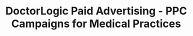 ---
layout: components
title: DoctorLogic Paid Advertising - PPC Campaigns for Medical Practices
description: "Get in front of the right patients quickly with highly-targeted Paid Search Advertising campaigns."
meta_image: "/img/meta/growth-accelerators.jpg"
nofollow: false
page_class:
- class: growth-accelerators
- class: paid-advertising
product: "growth accelerators"
permalink: "/growth-accelerators/paid-advertising"
back_page: "growth-accelerators"
page_sections:
- component: hero-2
  component_css: hero-2
  class: paid-advertising__hero
  tagline:
  - headline: "Paid Advertising"
  headline: "Expand Your Digital Footprint"
  text: "Get in front of the right patients quickly with highly-targeted Paid Search Advertising campaigns. We produce 10X more keyword patterns than the competition to outperform other ads. Paired with a DoctorLogic website, it's a perfect fit to ensure your practice is visible on search engine result pages."
  btn:
- component: item-grid
  class: paid-advertising__item-grid--1
  component_css: item-grid
  headline: "Intelligent Campaign Management"
  text: " From initial setup and optimization to final alalysis, your search marketing campaign is managed by a team of healthcare marketing experts. We rely on human expertise alongside computer algorithms to manage successful campaigns based on your practice goals. Every campaign is regularly reviewed and optimized to ensure maximum ROI."
  btn:
  per-row-count: 3
  items:
  - class: paid-advertising__item--1
    img:
    - src: /img/products/growth-accelerators/paid-advertising/sync.svg
      alt: Always In Sync
    headline: "Always In Sync"
    text: "Campaigns sync directly with your website to ensure all are promoting the most up-to-date procedures and services."
  - class: paid-advertising__item--2
    img:
    - src: /img/products/growth-accelerators/paid-advertising/roi.svg
      alt: ROI Focused
    headline: "ROI Focused"
    text: "We're focused on the metrics that matter most to the practice, like conversions and new patients."
  - class: paid-advertising__item--3
    img:
    - src: /img/products/growth-accelerators/paid-advertising/targeted.svg
      alt: Precision Targeting
    headline: "Precision Targeting"
    text: "We maximize your budget by combining keyword and geo-targeting to precisely target prospective patients."
  - class: paid-advertising__item--4
    img:
    - src: /img/products/growth-accelerators/paid-advertising/keywords.svg
      alt: More Keywords
    headline: "More Keywords"
    text: "Our software generates on average 50,000 relevant, exact match, keyword combinations for every campaign."
  - class: paid-advertising__item--5
    img:
    - src: /img/products/growth-accelerators/paid-advertising/savings.svg
      alt: Cost Savings
    headline: "Cost Savings"
    text: "Triggering ads on exact match keywords allows us to efficiently spend ad budget only for the specific keywords that convert."
  - class: paid-advertising__item--6
    img:
    - src: /img/products/growth-accelerators/paid-advertising/conversions.svg
      alt: Higher Conversions
    headline: "Higher Conversions"
    text: "Campaign data is aggregated to improve quality score and deliver more conversions at a lower cost per acquisition."
- component: callout-headline
  component_css: callout-headline
  class: callout-headline__growth
  headline: "<span>65%</span> of all clicks made by users who intend to make a purchase go to paid ads."
  source: "Disruptive Advertising"
- component: feature-1
  component_css: feature
  class: paid-advertising__feature--1
  headline: "Certified Google Partner"
  text: "DoctorLogic is a certified Google Partner. This means we have consistently demonstrated AdWords skill and expertise. It also means we’re up to date on Google's best practices and products."
  img: /img/products/growth-accelerators/google-partner.jpg
  alt: "Certified Google Partner"
  img_alignment: Right
- component: callout
  component_css: callout
  class: bob
  background: false
  headline: "Ready to take your PPC Campaigns to the next level?"
  text: "It’s easy. Contact us to get started with Paid Advertising today."
  btn:
  - btn-label: "Get a Demo"
    btn-link: "/get-a-demo"
---